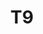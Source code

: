 ---
basin: 'No'
cudn: true
floor: First
grade: 5
images: []
living_room: 'No'
location: North Court
name: T9
network: Wireless Only
title: T9
---
